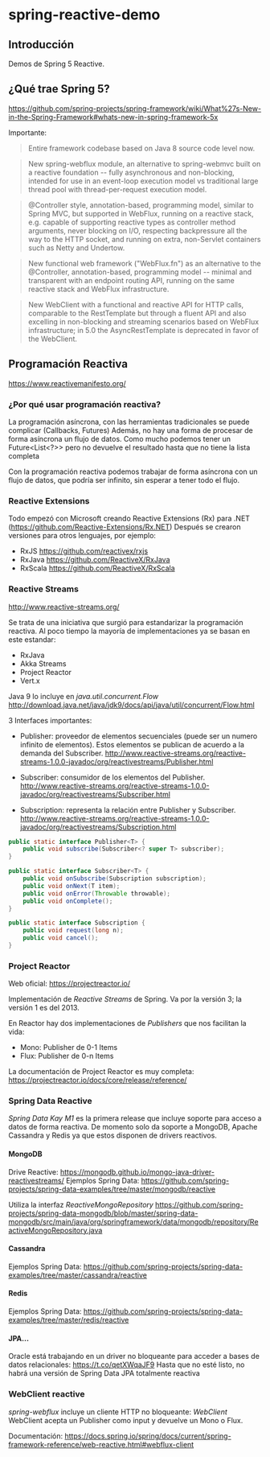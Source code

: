 # spring-reactive-demo

## Introducción

Demos de Spring 5 Reactive.

## ¿Qué trae Spring 5?

https://github.com/spring-projects/spring-framework/wiki/What%27s-New-in-the-Spring-Framework#whats-new-in-spring-framework-5x

Importante:

> Entire framework codebase based on Java 8 source code level now.

> New spring-webflux module, an alternative to spring-webmvc built on a reactive foundation -- fully asynchronous and non-blocking, intended for use in an event-loop execution model vs traditional large thread pool with thread-per-request execution model.

> @Controller style, annotation-based, programming model, similar to Spring MVC, but supported in WebFlux, running on a reactive stack, e.g. capable of supporting reactive types as controller method arguments, never blocking on I/O, respecting backpressure all the way to the HTTP socket, and running on extra, non-Servlet containers such as Netty and Undertow.

> New functional web framework ("WebFlux.fn") as an alternative to the @Controller, annotation-based, programming model -- minimal and transparent with an endpoint routing API, running on the same reactive stack and WebFlux infrastructure.

> New WebClient with a functional and reactive API for HTTP calls, comparable to the RestTemplate but through a fluent API and also excelling in non-blocking and streaming scenarios based on WebFlux infrastructure; in 5.0 the AsyncRestTemplate is deprecated in favor of the WebClient.

## Programación Reactiva

https://www.reactivemanifesto.org/

### ¿Por qué usar programación reactiva?

La programación asíncrona, con las herramientas tradicionales se puede complicar (Callbacks, Futures)
Además, no hay una forma de procesar de forma asíncrona un flujo de datos.
Como mucho podemos tener un Future<List<?>> pero no devuelve el resultado hasta que no tiene la lista completa

Con la programación reactiva podemos trabajar de forma asíncrona con un flujo de datos, que podría ser infinito, sin esperar a tener todo el flujo.

### Reactive Extensions

Todo empezó con Microsoft creando Reactive Extensions (Rx) para .NET (https://github.com/Reactive-Extensions/Rx.NET)
Después se crearon versiones para otros lenguajes, por ejemplo:
- RxJS https://github.com/reactivex/rxjs
- RxJava https://github.com/ReactiveX/RxJava
- RxScala https://github.com/ReactiveX/RxScala

### Reactive Streams

http://www.reactive-streams.org/

Se trata de una iniciativa que surgió para estandarizar la programación reactiva.
Al poco tiempo la mayoría de implementaciones ya se basan en este estandar:
- RxJava
- Akka Streams
- Project Reactor
- Vert.x

Java 9 lo incluye en *java.util.concurrent.Flow* http://download.java.net/java/jdk9/docs/api/java/util/concurrent/Flow.html

3 Interfaces importantes:
- Publisher: proveedor de elementos secuenciales (puede ser un numero infinito de elementos). Estos elementos se publican de acuerdo a la demanda del Subscriber.
http://www.reactive-streams.org/reactive-streams-1.0.0-javadoc/org/reactivestreams/Publisher.html

- Subscriber: consumidor de los elementos del Publisher.
http://www.reactive-streams.org/reactive-streams-1.0.0-javadoc/org/reactivestreams/Subscriber.html

- Subscription: representa la relación entre Publisher y Subscriber.
http://www.reactive-streams.org/reactive-streams-1.0.0-javadoc/org/reactivestreams/Subscription.html

```java
public static interface Publisher<T> {
	public void subscribe(Subscriber<? super T> subscriber);
}

public static interface Subscriber<T> {
	public void onSubscribe(Subscription subscription);
	public void onNext(T item);
	public void onError(Throwable throwable);
	public void onComplete();
}

public static interface Subscription {
	public void request(long n);
	public void cancel();
}
``` 
### Project Reactor

Web oficial: https://projectreactor.io/

Implementación de *Reactive Streams* de Spring. Va por la versión 3; la versión 1 es del 2013.

En Reactor hay dos implementaciones de *Publishers* que nos facilitan la vida:
- Mono: Publisher de 0-1 Items
- Flux: Publisher de 0-n Items

La documentación de Project Reactor es muy completa:
https://projectreactor.io/docs/core/release/reference/

### Spring Data Reactive

*Spring Data Kay M1* es la primera release que incluye soporte para acceso a datos de forma reactiva.
De momento solo da soporte a MongoDB, Apache Cassandra y Redis ya que estos disponen de drivers reactivos.

#### MongoDB

Drive Reactive: https://mongodb.github.io/mongo-java-driver-reactivestreams/ 
Ejemplos Spring Data: https://github.com/spring-projects/spring-data-examples/tree/master/mongodb/reactive

Utiliza la interfaz *ReactiveMongoRepository* https://github.com/spring-projects/spring-data-mongodb/blob/master/spring-data-mongodb/src/main/java/org/springframework/data/mongodb/repository/ReactiveMongoRepository.java

#### Cassandra 

Ejemplos Spring Data: https://github.com/spring-projects/spring-data-examples/tree/master/cassandra/reactive

#### Redis
 
Ejemplos Spring Data: https://github.com/spring-projects/spring-data-examples/tree/master/redis/reactive

#### JPA...

Oracle está trabajando en un driver no bloqueante para acceder a bases de datos relacionales: https://t.co/qetXWqaJF9
Hasta que no esté listo, no habrá una versión de Spring Data JPA totalmente reactiva

### WebClient reactive

*spring-webflux* incluye un cliente HTTP no bloqueante: *WebClient*
WebClient acepta un Publisher como input y devuelve un Mono o Flux.
 
Documentación: https://docs.spring.io/spring/docs/current/spring-framework-reference/web-reactive.html#webflux-client	
